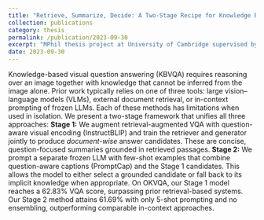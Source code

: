 ```yaml
---
title: "Retrieve, Summarize, Decide: A Two-Stage Recipe for Knowledge Based Visual Question Answering"
collection: publications
category: thesis
permalink: /publication/2023-09-30
excerpt: "MPhil thesis project at University of Cambridge supervised by Prof. Bill Byrne. Obtained score 87%. [Full paper](https://scholar.google.com/citations?view_op=view_citation&hl=en&user=ON5WOc4AAAAJ&authuser=1&citation_for_view=ON5WOc4AAAAJ:d1gkVwhDpl0C) • [Short paper](/files/vqa_short.pdf) We find limitations in existing retrieval augmented visual question answering methods, and propose a novel pipeline that make use of common methods in literature. We added various visual encoders (CLIP, BLIP2, InstructBLIP) to retrieval-augmented large language models. Performance on the OKVQA dataset outperforms all other retrieval-based models. Frozen LLMs (e.g. GPT-3.5) are used to choose a final answer from document-based answer candidates with in-context learning. Performance outperforms all other in-context methods."
date: 2023-09-30
---
```


Knowledge-based visual question answering (KBVQA) requires reasoning over an image together with knowledge that cannot be inferred from the image alone. Prior work typically relies on one of three tools: large vision–language models (VLMs), external document retrieval, or in-context prompting of frozen LLMs. Each of these methods has limitations when used in isolation. We present a two-stage framework that unifies all three approaches: **Stage 1:** We augment retrieval-augmented VQA with question-aware visual encoding (InstructBLIP) and train the retriever and generator jointly to produce *document-wise* answer candidates. These are concise, question-focused summaries grounded in retrieved passages. **Stage 2:** We prompt a separate frozen LLM with few-shot examples that combine question-aware captions (PromptCap) and the Stage 1 candidates. This allows the model to either select a grounded candidate or fall back to its implicit knowledge when appropriate. On OKVQA, our Stage 1 model reaches a 62.83% VQA score, surpassing prior retrieval-based systems. Our Stage 2 method attains 61.69% with only 5-shot prompting and no ensembling, outperforming comparable in-context approaches.